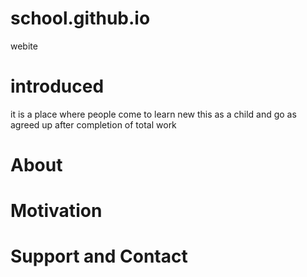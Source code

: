 # school.github.io
 webite
# introduced  
it is a place where people  come to learn new this as a child  and go as 
agreed up after completion  of total  work
# About
# Motivation 
# Support and Contact
